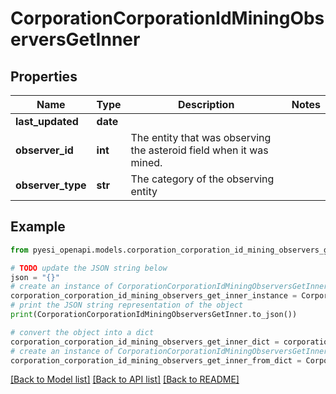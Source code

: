 # CorporationCorporationIdMiningObserversGetInner


## Properties

Name | Type | Description | Notes
------------ | ------------- | ------------- | -------------
**last_updated** | **date** |  | 
**observer_id** | **int** | The entity that was observing the asteroid field when it was mined.  | 
**observer_type** | **str** | The category of the observing entity | 

## Example

```python
from pyesi_openapi.models.corporation_corporation_id_mining_observers_get_inner import CorporationCorporationIdMiningObserversGetInner

# TODO update the JSON string below
json = "{}"
# create an instance of CorporationCorporationIdMiningObserversGetInner from a JSON string
corporation_corporation_id_mining_observers_get_inner_instance = CorporationCorporationIdMiningObserversGetInner.from_json(json)
# print the JSON string representation of the object
print(CorporationCorporationIdMiningObserversGetInner.to_json())

# convert the object into a dict
corporation_corporation_id_mining_observers_get_inner_dict = corporation_corporation_id_mining_observers_get_inner_instance.to_dict()
# create an instance of CorporationCorporationIdMiningObserversGetInner from a dict
corporation_corporation_id_mining_observers_get_inner_from_dict = CorporationCorporationIdMiningObserversGetInner.from_dict(corporation_corporation_id_mining_observers_get_inner_dict)
```
[[Back to Model list]](../README.md#documentation-for-models) [[Back to API list]](../README.md#documentation-for-api-endpoints) [[Back to README]](../README.md)


